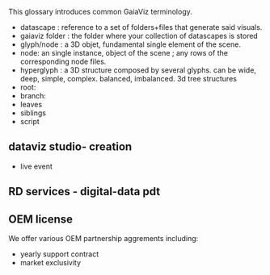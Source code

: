 This glossary introduces common GaiaViz terminology.

- datascape : reference to a set of folders+files that generate said visuals.
- gaiaviz folder : the folder where your collection of datascapes is stored
- glyph/node : a 3D objet, fundamental single element of the scene. 
- node: an single instance, object of the scene ; any rows of the corresponding node files.
- hyperglyph : a 3D structure composed by several glyphs. can be wide, deep, simple, complex. balanced, imbalanced.  3d tree structures
- root:
- branch: 
- leaves
- siblings
- script

## dataviz studio- creation
- live event
## RD services - digital-data pdt
## OEM license
We offer various OEM partnership aggrements including:

- yearly support contract
- market exclusivity 